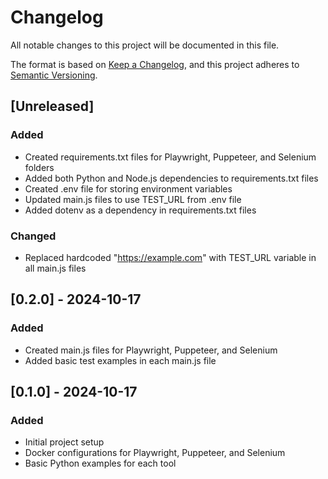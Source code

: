 # Changelog

All notable changes to this project will be documented in this file.

The format is based on [Keep a Changelog](https://keepachangelog.com/en/1.0.0/),
and this project adheres to [Semantic Versioning](https://semver.org/spec/v2.0.0.html).

## [Unreleased]
### Added
- Created requirements.txt files for Playwright, Puppeteer, and Selenium folders
- Added both Python and Node.js dependencies to requirements.txt files
- Created .env file for storing environment variables
- Updated main.js files to use TEST_URL from .env file
- Added dotenv as a dependency in requirements.txt files

### Changed
- Replaced hardcoded "https://example.com" with TEST_URL variable in all main.js files

## [0.2.0] - 2024-10-17
### Added
- Created main.js files for Playwright, Puppeteer, and Selenium
- Added basic test examples in each main.js file

## [0.1.0] - 2024-10-17
### Added
- Initial project setup
- Docker configurations for Playwright, Puppeteer, and Selenium
- Basic Python examples for each tool
